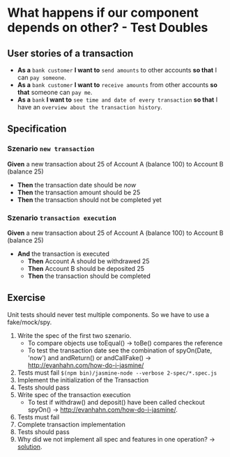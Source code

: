 # What happens if our component depends on other? - Test Doubles


## User stories of a transaction

* **As a** `bank customer` **I want to** `send amounts` to other accounts **so that** I can `pay someone`.
* **As a** `bank customer` **I want to** `receive amounts` from other accounts **so that** someone can `pay me`.
* **As a** `bank` **I want to** `see time and date of every transaction` **so that** I have an `overview about the transaction history`.


## Specification

### Szenario `new transaction`
**Given** a new transaction about 25 of Account A (balance 100) to Account B (balance 25)
* **Then** the transaction date should be *now*
* **Then** the transaction amount should be 25
* **Then** the transaction should not be completed yet

### Szenario `transaction execution`
**Given** a new transaction about 25 of Account A (balance 100) to Account B (balance 25)
* **And** the transaction is executed
	* **Then** Account A should be withdrawed 25
	* **Then** Account B should be deposited 25
	* **Then** the transaction should be completed


## Exercise

Unit tests should never test multiple components. So we have to use a fake/mock/spy.

1. Write the spec of the first two szenario.
	* To compare objects use toEqual() -> toBe() compares the reference
	* To test the transaction date see the combination of spyOn(Date, 'now') and andReturn() or andCallFake() -> http://evanhahn.com/how-do-i-jasmine/
2. Tests must fail `$(npm bin)/jasmine-node --verbose 2-spec/*.spec.js`
3. Implement the initialization of the Transaction
4. Tests should pass
5. Write spec of the transaction execution
	* To test if withdraw() and deposit() have been called checkout spyOn() -> http://evanhahn.com/how-do-i-jasmine/.
6. Tests must fail
7. Complete transaction implementation
8. Tests should pass
9. Why did we not implement all spec and features in one operation? -> [solution](./5-solution/transaction.spec.js).
